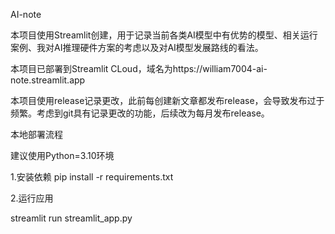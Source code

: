 AI-note

本项目使用Streamlit创建，用于记录当前各类AI模型中有优势的模型、相关运行案例、我对AI推理硬件方案的考虑以及对AI模型发展路线的看法。

本项目已部署到Streamlit CLoud，域名为https://william7004-ai-note.streamlit.app

本项目使用release记录更改，此前每创建新文章都发布release，会导致发布过于频繁。考虑到git具有记录更改的功能，后续改为每月发布release。

本地部署流程

建议使用Python=3.10环境

1.安装依赖
pip install -r requirements.txt

2.运行应用

streamlit run streamlit_app.py
